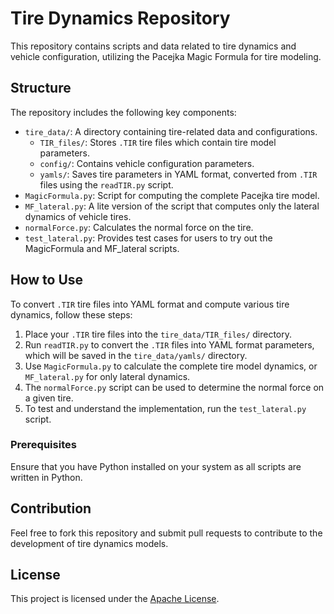 # Tire Dynamics Repository

This repository contains scripts and data related to tire dynamics and vehicle configuration, utilizing the Pacejka Magic Formula for tire modeling.

## Structure

The repository includes the following key components:

- `tire_data/`: A directory containing tire-related data and configurations.
  - `TIR_files/`: Stores `.TIR` tire files which contain tire model parameters.
  - `config/`: Contains vehicle configuration parameters.
  - `yamls/`: Saves tire parameters in YAML format, converted from `.TIR` files using the `readTIR.py` script.
- `MagicFormula.py`: Script for computing the complete Pacejka tire model.
- `MF_lateral.py`: A lite version of the script that computes only the lateral dynamics of vehicle tires.
- `normalForce.py`: Calculates the normal force on the tire.
- `test_lateral.py`: Provides test cases for users to try out the MagicFormula and MF_lateral scripts.

## How to Use

To convert `.TIR` tire files into YAML format and compute various tire dynamics, follow these steps:

1. Place your `.TIR` tire files into the `tire_data/TIR_files/` directory.
2. Run `readTIR.py` to convert the `.TIR` files into YAML format parameters, which will be saved in the `tire_data/yamls/` directory.
3. Use `MagicFormula.py` to calculate the complete tire model dynamics, or `MF_lateral.py` for only lateral dynamics.
4. The `normalForce.py` script can be used to determine the normal force on a given tire.
5. To test and understand the implementation, run the `test_lateral.py` script.

### Prerequisites

Ensure that you have Python installed on your system as all scripts are written in Python.

## Contribution

Feel free to fork this repository and submit pull requests to contribute to the development of tire dynamics models.

## License

This project is licensed under the [Apache License](LICENSE).
